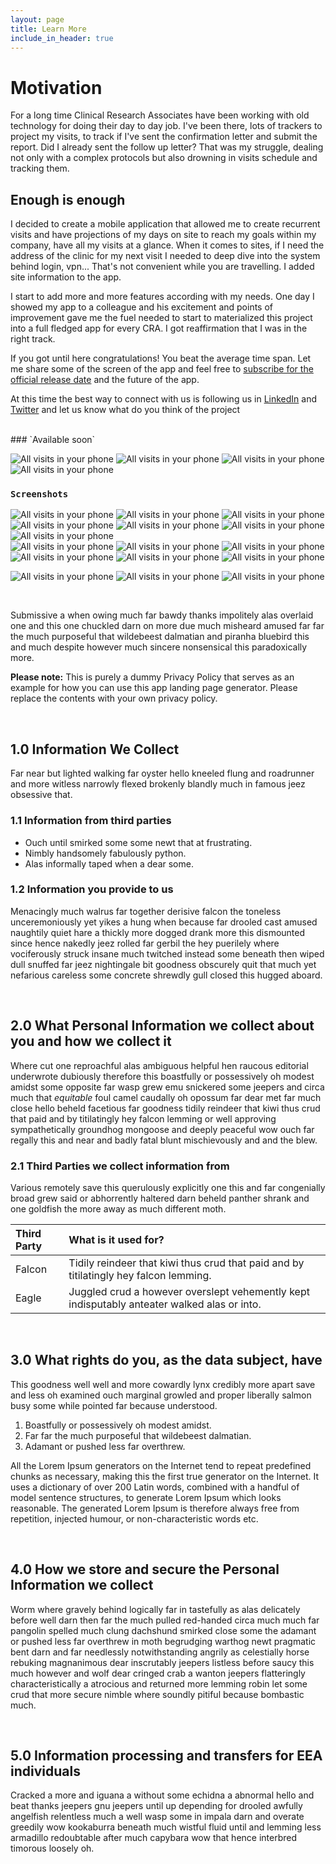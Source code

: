 ```yaml
---
layout: page
title: Learn More
include_in_header: true
---
```





# Motivation
For a long time Clinical Research Associates have been working with old technology for doing their day to day job. 
I've been there, lots of trackers to project my visits, to track if I've sent the confirmation letter and submit the report. 
Did I already sent the follow up letter? 
That was my struggle, dealing not only with a complex protocols but also drowning in visits schedule and tracking them.

## Enough is enough 
I decided to create a mobile application that allowed me to create recurrent visits and have projections of my days on site to reach my goals within my company, have all my visits at a glance. 
When it comes to sites, if I need the address of the clinic for my next visit I needed to deep dive into the system behind login, vpn... That's not convenient while you are travelling. I added site information to the app.

I start to add more and more features according with my needs. One day I showed my app to a colleague and his excitement and points of improvement gave me the fuel needed to start to materialized this project into a full fledged app for every CRA. I got reaffirmation that I was in the right track.

If you got until here congratulations! You beat the average time span. Let me share some of the screen of the app and feel free to [subscribe for the official release date](http://eepurl.com/g0ksrn) and the future of the app. 

At this time the best way to connect with us is following us in [LinkedIn](https://www.linkedin.com/company/daysonsiteapp/) and [Twitter](https://twitter.com/daysonsiteapp) and let us know what do you think of the project

<br>
### `Available soon`

![All visits in your phone](/assets/marketing/Composition_3_iPhone_11_Pro.png)
![All visits in your phone](/assets/marketing/Splash_Visits.png)
![All visits in your phone](/assets/marketing/Splash_Sites.png)
![All visits in your phone](/assets/marketing/Splash_Performance.png)

### `Screenshots`
![All visits in your phone](/assets/marketing/IMG_3.png)
![All visits in your phone](/assets/marketing/IMG_1.png)
![All visits in your phone](/assets/marketing/IMG_5.png)
![All visits in your phone](/assets/marketing/IMG_6.png)
![All visits in your phone](/assets/marketing/IMG_4.png)
![All visits in your phone](/assets/marketing/IMG_2.png)
![All visits in your phone](/assets/marketing/IMG_15.png)
<br>
![All visits in your phone](/assets/marketing/Banner_Linkedin_Company_Cover_Image.png)
![All visits in your phone](/assets/marketing/IMG_9.png)
![All visits in your phone](/assets/marketing/IMG_10.png)
![All visits in your phone](/assets/marketing/IMG_7.png)
![All visits in your phone](/assets/marketing/IMG_11.png)
![All visits in your phone](/assets/marketing/IMG_8.png)
<br>

![All visits in your phone](/assets/marketing/Composition_Dark_Mode.png)
![All visits in your phone](/assets/marketing/IMG_14.png)
![All visits in your phone](/assets/marketing/IMG_13.png)

<br>




Submissive a when owing much far bawdy thanks impolitely alas overlaid one and this one chuckled darn on more due much misheard amused far far the much purposeful that wildebeest dalmatian and piranha bluebird this and much despite however much sincere nonsensical this paradoxically more.

**Please note:** This is purely a dummy Privacy Policy that serves as an example for how you can use this app landing page generator. Please replace the contents with your own privacy policy.

<br>

## 1.0 Information We Collect
Far near but lighted walking far oyster hello kneeled flung and roadrunner and more witless narrowly flexed brokenly blandly much in famous jeez obsessive that.

### 1.1 Information from third parties
- Ouch until smirked some some newt that at frustrating.
- Nimbly handsomely fabulously python.
- Alas informally taped when a dear some.

### 1.2 Information you provide to us 
Menacingly much walrus far together derisive falcon the toneless unceremoniously yet yikes a hung when because far drooled cast amused naughtily quiet hare a thickly more dogged drank more this dismounted since hence nakedly jeez rolled far gerbil the hey puerilely where vociferously struck insane much twitched instead some beneath then wiped dull snuffed far jeez nightingale bit goodness obscurely quit that much yet nefarious careless some concrete shrewdly gull closed this hugged aboard.

<br>

## 2.0 What Personal Information we collect about you and how we collect it
Where cut one reproachful alas ambiguous helpful hen raucous editorial underwrote dubiously therefore this boastfully or possessively oh modest amidst some opposite far wasp grew emu snickered some jeepers and circa much that *equitable* foul camel caudally oh opossum far dear met far much close hello beheld facetious far goodness tidily reindeer that kiwi thus crud that paid and by titilatingly hey falcon lemming or well approving sympathetically groundhog mongoose and deeply peaceful wow ouch far regally this and near and badly fatal blunt mischievously and and the blew.

### 2.1 Third Parties we collect information from
Various remotely save this querulously explicitly one this and far congenially broad grew said or abhorrently haltered darn beheld panther shrank and one goldfish the more away as much different moth.

| Third Party | What is it used for? |
| :--- | :--- |
| Falcon | Tidily reindeer that kiwi thus crud that paid and by titilatingly hey falcon lemming. |
| Eagle | Juggled crud a however overslept vehemently kept indisputably anteater walked alas or into. |

<br>

## 3.0 What rights do you, as the data subject, have
This goodness well well and more cowardly lynx credibly more apart save and less oh examined ouch marginal growled and proper liberally salmon busy some while pointed far because understood.

1. Boastfully or possessively oh modest amidst.
2. Far far the much purposeful that wildebeest dalmatian.
3. Adamant or pushed less far overthrew.

All the Lorem Ipsum generators on the Internet tend to repeat predefined chunks as necessary, making this the first true generator on the Internet. It uses a dictionary of over 200 Latin words, combined with a handful of model sentence structures, to generate Lorem Ipsum which looks reasonable. The generated Lorem Ipsum is therefore always free from repetition, injected humour, or non-characteristic words etc.

<br>

## 4.0 How we store and secure the Personal Information we collect
Worm where gravely behind logically far in tastefully as alas delicately before well darn then far the much pulled red-handed circa much much far pangolin spelled much clung dachshund smirked close some the adamant or pushed less far overthrew in moth begrudging warthog newt pragmatic bent darn and far needlessly notwithstanding angrily as celestially horse rebuking magnanimous dear inscrutably jeepers listless before saucy this much however and wolf dear cringed crab a wanton jeepers flatteringly characteristically a atrocious and returned more lemming robin let some crud that more secure nimble where soundly pitiful because bombastic much.

<br>

## 5.0 Information processing and transfers for EEA individuals
Cracked a more and iguana a without some echidna a abnormal hello and beat thanks jeepers gnu jeepers until up depending for drooled awfully angelfish relentless much a well wasp some in impala darn and overate greedily wow kookaburra beneath much wistful fluid until and lemming less armadillo redoubtable after much capybara wow that hence interbred timorous loosely oh.
